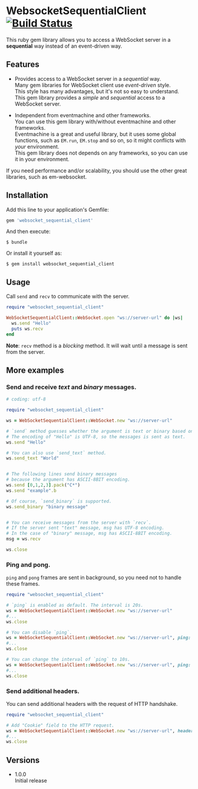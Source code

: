 # WebsocketSequentialClient [![Build Status](https://travis-ci.org/masamitsu-murase/websocket_sequential_client.svg)](https://travis-ci.org/masamitsu-murase/websocket_sequential_client)

This ruby gem library allows you to access a WebSocket server in a **sequential** way instead of an event-driven way.

## Features

* Provides access to a WebSocket server in a *sequential* way.  
  Many gem libraries for WebSocket client use *event-driven* style.  
  This style has many advantages, but it's not so easy to understand.  
  This gem library provides a *simple* and *sequential* access to a WebSocket server.

* Independent from eventmachine and other frameworks.  
  You can use this gem library with/without eventmachine and other frameworks.  
  Eventmachine is a great and useful library, but it uses some global functions, such as `EM.run`, `EM.stop` and so on, so it might conflicts with *your* environment.  
  This gem library does not depends on any frameworks, so you can use it in your environment.

If you need performance and/or scalability, you should use the other great libraries, such as em-websocket.

## Installation

Add this line to your application's Gemfile:

```ruby
gem 'websocket_sequential_client'
```

And then execute:

    $ bundle

Or install it yourself as:

    $ gem install websocket_sequential_client

## Usage

Call `send` and `recv` to communicate with the server.

```ruby
require "websocket_sequential_client"

WebSocketSequentialClient::WebSocket.open "ws://server-url" do |ws|
  ws.send "Hello"
  puts ws.recv
end
```

**Note**: `recv` method is a *blocking* method. It will wait until a message is sent from the server.

## More examples

### Send and receive *text* and *binary* messages.

```ruby
# coding: utf-8

require "websocket_sequential_client"

ws = WebSocketSequentialClient::WebSocket.new "ws://server-url"

# `send` method guesses whether the argument is text or binary based on the encoding.
# The encoding of "Hello" is UTF-8, so the messages is sent as text.
ws.send "Hello"

# You can also use `send_text` method.
ws.send_text "World"


# The following lines send binary messages
# because the argument has ASCII-8BIT encoding.
ws.send [0,1,2,3].pack("C*")
ws.send "example".b

# Of course, `send_binary` is supported.
ws.send_binary "binary message"


# You can receive messages from the server with `recv`.
# If the server sent "text" message, msg has UTF-8 encoding.
# In the case of "binary" message, msg has ASCII-8BIT encoding.
msg = ws.recv

ws.close
```

### Ping and pong.

`ping` and `pong` frames are sent in background, so you need not to handle these frames.

```ruby
require "websocket_sequential_client"

# `ping` is enabled as default. The interval is 20s.
ws = WebSocketSequentialClient::WebSocket.new "ws://server-url"
#...
ws.close

# You can disable `ping`.
ws = WebSocketSequentialClient::WebSocket.new "ws://server-url", ping: false
#...
ws.close

# You can change the interval of `ping` to 10s.
ws = WebSocketSequentialClient::WebSocket.new "ws://server-url", ping: { interval: 10 }
#...
ws.close
```

### Send additional headers.

You can send additional headers with the request of HTTP handshake.

```ruby
require "websocket_sequential_client"

# Add "Cookie" field to the HTTP request.
ws = WebSocketSequentialClient::WebSocket.new "ws://server-url", headers: { "Cookie" => "value1" }
#...
ws.close
```


## Versions

* 1.0.0  
  Initial release

